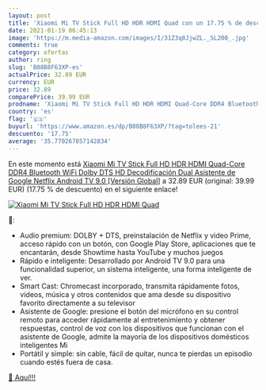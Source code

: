 ```yaml
---
layout: post
title: 'Xiaomi Mi TV Stick Full HD HDR HDMI Quad con un 17.75 % de descuento'
date: 2021-01-19 06:45:13
image: 'https://m.media-amazon.com/images/I/31Z3q8JjwZL._SL200_.jpg'
comments: true
category: ofertas
author: ring
slug: 'B08B8F63XP-es'
actualPrice: 32.89 EUR
currency: EUR
price: 32.89
comparePrice: 39.99 EUR
prodname: 'Xiaomi Mi TV Stick Full HD HDR HDMI Quad-Core DDR4 Bluetooth WiFi Dolby DTS HD Decodificación Dual Asistente de Google Netflix Android TV 9.0 [Versión Global]'
country: 'es'
flag: '🇪🇸'
buyurl: 'https://www.amazon.es/dp/B08B8F63XP/?tag=tolees-21'
descuento: '17.75'
average: '35.770267857142834'
---
```


En este momento está [Xiaomi Mi TV Stick Full HD HDR HDMI Quad-Core DDR4 Bluetooth WiFi Dolby DTS HD Decodificación Dual Asistente de Google Netflix Android TV 9.0 [Versión Global]](https://www.amazon.es/dp/B08B8F63XP/?tag=tolees-21) a 32.89 EUR (original: 39.99 EUR) (17.75 %  de descuento) en el siguiente enlace!

[![Xiaomi Mi TV Stick Full HD HDR HDMI Quad](https://m.media-amazon.com/images/I/31Z3q8JjwZL._SL200_.jpg)](https://www.amazon.es/dp/B08B8F63XP/?tag=tolees-21)

🔎:

- Audio premium: DOLBY + DTS, preinstalación de Netflix y video Prime, acceso rápido con un botón, con Google Play Store, aplicaciones que te encantarán, desde Showtime hasta YouTube y muchos juegos
- Rápido e inteligente: Desarrollado por Android TV 9.0 para una funcionalidad superior, un sistema inteligente, una forma inteligente de ver.
- Smart Cast: Chromecast incorporado, transmita rápidamente fotos, videos, música y otros contenidos que ama desde su dispositivo favorito directamente a su televisor
- Asistente de Google: presione el botón del micrófono en su control remoto para acceder rápidamente al entretenimiento y obtener respuestas, control de voz con los dispositivos que funcionan con el asistente de Google, admite la mayoría de los dispositivos domésticos inteligentes Mi
- Portátil y simple: sin cable, fácil de quitar, nunca te pierdas un episodio cuando estés fuera de casa.

[🛒 Aquí!!!](https://www.amazon.es/dp/B08B8F63XP/?tag=tolees-21)
